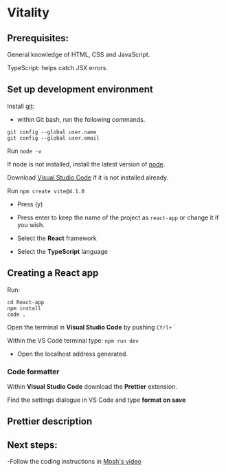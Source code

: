 # Vitality

## Prerequisites:
General knowledge of HTML, CSS and JavaScript.

TypeScript: helps catch JSX errors.

## Set up development environment

Install [git](gitforwindows.org):
- within Git bash, run the following commands. 
```
git config --global user.name
git config --global user.email
```

Run `node -v`

If node is not installed, install the latest version of [node](nodejs.org/en/).

Download [Visual Studio Code](code.visualstudio.com) if it is not installed already.

Run ```npm create vite@4.1.0```

- Press (y)

- Press enter to keep the name of the project as `react-app` or change it if you wish. 

- Select the **React** framework

- Select the **TypeScript** language

## Creating a React app

Run:
```
cd React-app
npm install
code .
```
Open the terminal in **Visual Studio Code** by pushing `Ctrl+` `

Within the VS Code terminal type:
```npm run dev```
- Open the localhost address generated.

### Code formatter

Within **Visual Studio Code** download the **Prettier** extension.

Find the settings dialogue in VS Code and type **format on save** 

## Prettier description

## Next steps:

-Follow the coding instructions in [Mosh's video](https://www.youtube.com/watch?v=SqcY0GlETPk)






